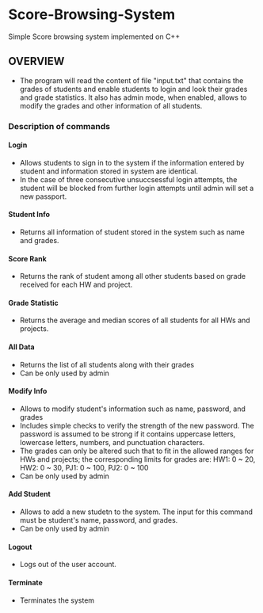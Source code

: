 # Score-Browsing-System
Simple Score browsing system implemented on C++

<!-- image here -->

## OVERVIEW

* The program will read the content of file "input.txt" that contains the grades of students and enable students to login and look their grades and grade statistics. It also has admin mode, when enabled, allows to modify the grades and other information of all students.

### Description of commands

#### Login
* Allows students to sign in to the system if the information entered by student and information stored in system are identical.
* In the case of three consecutive unsuccsessful login attempts, the student will be blocked from further login attempts until admin will set a new passport.

#### Student Info
* Returns all information of student stored in the system such as name and grades.

#### Score Rank
* Returns the rank of student among all other students based on grade received for each HW and project.

#### Grade Statistic
* Returns the average and median scores of all students for all HWs and projects.

#### All Data
* Returns the list of all students along with their grades
* Can be only used by admin

#### Modify Info
* Allows to modify student's information such as name, password, and grades
* Includes simple checks to verify the strength of the new password. The password is assumed to be strong if it contains uppercase letters, lowercase letters, numbers, and punctuation characters.
* The grades can only be altered such that to fit in the allowed ranges for HWs and projects; the corresponding limits for grades are: HW1: 0 ~ 20, HW2: 0 ~ 30, PJ1: 0 ~ 100, PJ2: 0 ~ 100 
* Can be only used by admin

#### Add Student
* Allows to add a new studetn to the system. The input for this command must be student's name, password, and grades.
* Can be only used by admin

#### Logout
* Logs out of the user account. 

#### Terminate
* Terminates the system